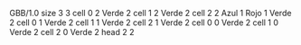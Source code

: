 <gs-board without-header> GBB/1.0
size 3 3
cell 0 2 Verde 2 
cell 1 2 Verde 2 
cell 2 2 Azul 1 Rojo 1 Verde 2 
cell 0 1 Verde 2 
cell 1 1 Verde 2 
cell 2 1 Verde 2 
cell 0 0 Verde 2 
cell 1 0 Verde 2 
cell 2 0 Verde 2 
head 2 2 </gs-board>